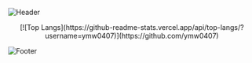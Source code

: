 ![Header](https://capsule-render.vercel.app/api?type=waving&height=200&text=MinWoo&fontAlign=80&fontAlignY=40&color=gradient)

<div align=center>
[![Top Langs](https://github-readme-stats.vercel.app/api/top-langs/?username=ymw0407)](https://github.com/ymw0407)
</div>

![Footer](https://capsule-render.vercel.app/api?type=waving&color=auto&customColorList=4&height=200&section=footer)
